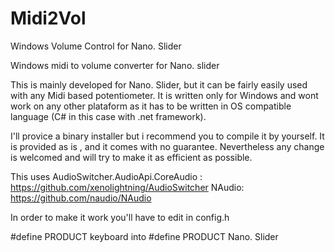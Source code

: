 # Midi2Vol
Windows Volume Control for Nano. Slider


Windows midi to volume converter for Nano. slider

This is mainly developed for Nano. Slider, but it can be fairly easily used with any Midi based potentiometer. 
It is written only for Windows and wont work on any other plataform as it has to be written in OS compatible language (C# in this case with .net framework).

I'll provice a binary installer but i recommend you to compile it by yourself. 
It is provided as is , and it comes with no guarantee. 
Nevertheless any change is welcomed and will try to make it as efficient as possible.



This uses  AudioSwitcher.AudioApi.CoreAudio : https://github.com/xenolightning/AudioSwitcher
           NAudio: https://github.com/naudio/NAudio


In order to make it work you'll have to edit in config.h

#define PRODUCT         keyboard
into
#define PRODUCT         Nano. Slider 

